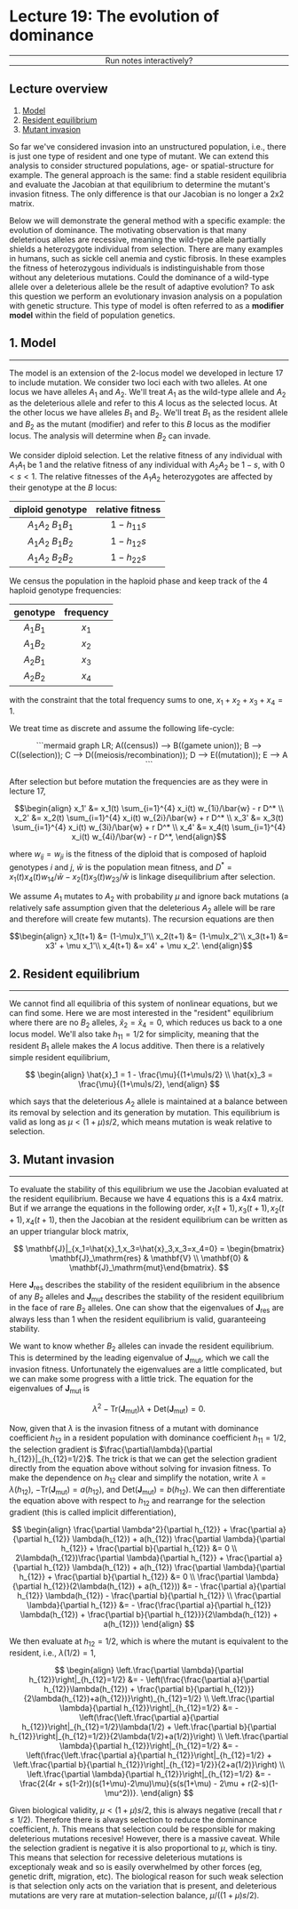 <script type="text/x-thebe-config">
  {
      requestKernel: true,
      mountActivateWidget: true,
      mountStatusWidget: true,
      binderOptions: {
      repo: "mmosmond/executable-cells",
      ref: "main",
      },
  }
</script>
<script src="https://unpkg.com/thebe@latest/lib/index.js"></script>
<link rel="stylesheet" href="https://unpkg.com/thebe@latest/lib/thebe.css">

# Lecture 19: The evolution of dominance

<hr style="margin-bottom: 0em;">
<center>
<div class="inrow">
	Run notes interactively?
	<div style="float: left;" class="thebe-activate"></div>
	<div class="thebe-status"></div>
</div>
</center>
<hr style="margin-top: 0em;">

## Lecture overview

1. [Model](#section1)
2. [Resident equilibrium](#section2)
3. [Mutant invasion](#section3)

So far we've considered invasion into an unstructured population, i.e., there is just one type of resident and one type of mutant. We can extend this analysis to consider structured populations, age- or spatial-structure for example. The general approach is the same: find a stable resident equilibria and evaluate the Jacobian at that equilibrium to determine the mutant's invasion fitness. The only difference is that our Jacobian is no longer a 2x2 matrix. 

Below we will demonstrate the general method with a specific example: the evolution of dominance. The motivating observation is that many deleterious alleles are recessive, meaning the wild-type allele partially shields a heterozygote individual from selection. There are many examples in humans, such as sickle cell anemia and cystic fibrosis. In these examples the fitness of heterozygous individuals is indistinguishable from those without any deleterious mutations. Could the dominance of a wild-type allele over a deleterious allele be the result of adaptive evolution? To ask this question we perform an evolutionary invasion analysis on a population with genetic structure. This type of model is often referred to as a **modifier model** within the field of population genetics.

<span id='section1'></span>
## 1. Model
<hr>

The model is an extension of the 2-locus model we developed in lecture 17 to include mutation. We consider two loci each with two alleles. At one locus we have alleles $A_1$ and $A_2$. We'll treat $A_1$ as the wild-type allele and $A_2$ as the deleterious allele and refer to this $A$ locus as the selected locus. At the other locus we have alleles $B_1$ and $B_2$. We'll treat $B_1$ as the resident allele and $B_2$ as the mutant (modifier) and refer to this $B$ locus as the modifier locus. The analysis will determine when $B_2$ can invade. 

We consider diploid selection. Let the relative fitness of any individual with $A_1 A_1$ be 1 and the relative fitness of any individual with $A_2 A_2$ be $1-s$, with $0<s<1$. The relative fitnesses of the $A_1 A_2$ heterozygotes are affected by their genotype at the $B$ locus:

| diploid genotype | relative fitness | 
| :---: | :-------: | 
| $A_1A_2$ $B_1B_1$ | $1 - h_{11}s$ | 
| $A_1A_2$ $B_1B_2$ | $1 - h_{12}s$ | 
| $A_1A_2$ $B_2B_2$ | $1 - h_{22}s$ | 

We census the population in the haploid phase and keep track of the 4 haploid genotype frequencies:

| genotype | frequency |
| :------: | :-------: |
| $A_1B_1$ |   $x_1$   |
| $A_1B_2$ |   $x_2$   |
| $A_2B_1$ |   $x_3$   |
| $A_2B_2$ |   $x_4$   | 

with the constraint that the total frequency sums to one, $x_1+x_2+x_3+x_4 = 1$.

We treat time as discrete and assume the following life-cycle:

<center>
```mermaid
graph LR;
    A((census)) --> B((gamete union));
    B --> C((selection));
    C --> D((meiosis/recombination));    
    D --> E((mutation));
    E --> A
```   
</center>

After selection but before mutation the frequencies are as they were in lecture 17,

$$\begin{align}
x_1' &= x_1(t) \sum_{i=1}^{4} x_i(t) w_{1i}/\bar{w} - r D^* \\
x_2' &= x_2(t) \sum_{i=1}^{4} x_i(t) w_{2i}/\bar{w} + r D^* \\
x_3' &= x_3(t) \sum_{i=1}^{4} x_i(t) w_{3i}/\bar{w} + r D^* \\
x_4' &= x_4(t) \sum_{i=1}^{4} x_i(t) w_{4i}/\bar{w} - r D^*,
\end{align}$$

where $w_{ij}=w_{ji}$ is the fitness of the diploid that is composed of haploid genotypes $i$ and $j$, $\bar{w}$ is the population mean fitness, and $D^*=x_1(t)x_4(t) w_{14}/\bar{w} - x_2(t)x_3(t) w_{23}/\bar{w}$ is linkage disequilibrium after selection.

We assume $A_1$ mutates to $A_2$ with probability $\mu$ and ignore back mutations (a relatively safe assumption given that the deleterious $A_2$ allele will be rare and therefore will create few mutants). The recursion equations are then

$$\begin{align}
x_1(t+1) &= (1-\mu)x_1'\\
x_2(t+1) &= (1-\mu)x_2'\\
x_3(t+1) &= x3' + \mu x_1'\\
x_4(t+1) &= x4' + \mu x_2'.
\end{align}$$

<span id='section2'></span>
## 2. Resident equilibrium
<hr>

We cannot find all equilibria of this system of nonlinear equations, but we can find some. Here we are most interested in the "resident" equilibrium where there are no $B_2$ alleles, $\hat{x}_2=\hat{x}_4=0$, which reduces us back to a one locus model. We'll also take $h_{11}=1/2$ for simplicity, meaning that the resident $B_1$ allele makes the $A$ locus additive. Then there is a relatively simple resident equilibrium, 

$$
\begin{align}
\hat{x}_1 = 1 - \frac{\mu}{(1+\mu)s/2} \\
\hat{x}_3 = \frac{\mu}{(1+\mu)s/2},
\end{align}
$$

which says that the deleterious $A_2$ allele is maintained at a balance between its removal by selection and its generation by mutation. This equilibrium is valid as long as $\mu<(1+\mu)s/2$, which means mutation is weak relative to selection.

<span id='section3'></span>
## 3. Mutant invasion
<hr>

To evaluate the stability of this equilibrium we use the Jacobian evaluated at the resident equilibrium. Because we have 4 equations this is a 4x4 matrix. But if we arrange the equations in the following order, $x_1(t+1), x_3(t+1), x_2(t+1), x_4(t+1)$, then the Jacobian at the resident equilibrium can be written as an upper triangular block matrix, 

$$
\mathbf{J}|_{x_1=\hat{x}_1,x_3=\hat{x}_3,x_3=x_4=0} = \begin{bmatrix} \mathbf{J}_\mathrm{res} & \mathbf{V} \\ \mathbf{0} & \mathbf{J}_\mathrm{mut}\end{bmatrix}.
$$

Here $\mathbf{J}_\mathrm{res}$ describes the stability of the resident equilibrium in the absence of any $B_2$ alleles and $\mathbf{J}_\mathrm{mut}$ describes the stability of the resident equilibrium in the face of rare $B_2$ alleles. One can show that the eigenvalues of $\mathbf{J}_\mathrm{res}$ are always less than 1 when the resident equilibrium is valid, guaranteeing stability. 

We want to know whether $B_2$ alleles can invade the resident equilibrium. This is determined by the leading eigenvalue of $\mathbf{J}_\mathrm{mut}$, which we call the invasion fitness. Unfortunately the eigenvalues are a little complicated, but we can make some progress with a little trick. The equation for the eigenvalues of $\mathbf{J}_\mathrm{mut}$ is 

$$
\lambda^2 - \mathrm{Tr}(\mathbf{J}_\mathrm{mut}) \lambda + \mathrm{Det}(\mathbf{J}_\mathrm{mut}) = 0.
$$

Now, given that $\lambda$ is the invasion fitness of a mutant with dominance coefficient $h_{12}$ in a resident population with dominance coefficient $h_{11}=1/2$, the selection gradient is $\frac{\partial\lambda}{\partial h_{12}}|_{h_{12}=1/2}$. The trick is that we can get the selection gradient directly from the equation above without solving for invasion fitness. To make the dependence on $h_{12}$ clear and simplify the notation, write $\lambda=\lambda(h_{12})$, $-\mathrm{Tr}(\mathbf{J}_\mathrm{mut})=a(h_{12})$, and $\mathrm{Det}(\mathbf{J}_\mathrm{mut})=b(h_{12})$. We can then differentiate the equation above with respect to $h_{12}$ and rearrange for the selection gradient (this is called implicit differentiation),

$$
\begin{align}
\frac{\partial \lambda^2}{\partial h_{12}} + \frac{\partial a}{\partial h_{12}} \lambda(h_{12}) + a(h_{12}) \frac{\partial \lambda}{\partial h_{12}} + \frac{\partial b}{\partial h_{12}} &= 0 \\
2\lambda(h_{12})\frac{\partial \lambda}{\partial h_{12}} + \frac{\partial a}{\partial h_{12}} \lambda(h_{12}) + a(h_{12}) \frac{\partial \lambda}{\partial h_{12}} + \frac{\partial b}{\partial h_{12}} &= 0 \\
\frac{\partial \lambda}{\partial h_{12}}(2\lambda(h_{12}) + a(h_{12})) &= - \frac{\partial a}{\partial h_{12}} \lambda(h_{12}) - \frac{\partial b}{\partial h_{12}} \\
\frac{\partial \lambda}{\partial h_{12}} &= - \frac{\frac{\partial a}{\partial h_{12}} \lambda(h_{12}) + \frac{\partial b}{\partial h_{12}}}{2\lambda(h_{12}) + a(h_{12})}
\end{align}
$$

We then evaluate at $h_{12}=1/2$, which is where the mutant is equivalent to the resident, i.e., $\lambda(1/2)=1$,

$$
\begin{align}
\left.\frac{\partial \lambda}{\partial h_{12}}\right|_{h_{12}=1/2} &= - \left(\frac{\frac{\partial a}{\partial h_{12}}\lambda(h_{12}) + \frac{\partial b}{\partial h_{12}}}{2\lambda(h_{12})+a(h_{12})}\right)_{h_{12}=1/2} \\
\left.\frac{\partial \lambda}{\partial h_{12}}\right|_{h_{12}=1/2} &= - \left(\frac{\left.\frac{\partial a}{\partial h_{12}}\right|_{h_{12}=1/2}\lambda(1/2) + \left.\frac{\partial b}{\partial h_{12}}\right|_{h_{12}=1/2}}{2\lambda(1/2)+a(1/2)}\right) \\
\left.\frac{\partial \lambda}{\partial h_{12}}\right|_{h_{12}=1/2} &= - \left(\frac{\left.\frac{\partial a}{\partial h_{12}}\right|_{h_{12}=1/2} + \left.\frac{\partial b}{\partial h_{12}}\right|_{h_{12}=1/2}}{2+a(1/2)}\right) \\
\left.\frac{\partial \lambda}{\partial h_{12}}\right|_{h_{12}=1/2} &= - \frac{2(4r + s(1-2r))(s(1+\mu)-2\mu)\mu}{s(s(1+\mu) - 2\mu + r(2-s)(1-\mu^2))}.
\end{align}
$$

Given biological validity, $\mu<(1+\mu)s/2$, this is always negative (recall that $r\leq 1/2$). Therefore there is always selection to reduce the dominance coefficient, $h$. This means that selection could be responsible for making deleterious mutations recesive! However, there is a massive caveat. While the selection gradient is negative it is also proportional to $\mu$, which is tiny. This means that selection for recessive deleterious mutations is exceptionaly weak and so is easily overwhelmed by other forces (eg, genetic drift, migration, etc). The biological reason for such weak selection is that selection only acts on the variation that is present, and deleterious mutations are very rare at mutation-selection balance, $\mu/((1+\mu)s/2)$.  
